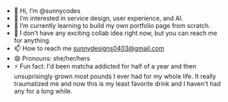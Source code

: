 - 👋 Hi, I’m @sunnycodes
- 👀 I’m interested in service design, user experience, and AI.
- 🌱 I’m currently learning to build my own portfolio page from scratch.
- 💞️ I don't have any exciting collab idea right now, but you can reach me for anything.
- 📫 How to reach me sunnydesigns0403@gmail.com
- 😄 Pronouns: she/her/hers
- ⚡ Fun fact: I'd been matcha addicted for half of a year and then unsuprisingly grown most pounds I ever had for my whole life. It really traumatized me and now this is my least favorite drink and I haven't had any for a long while.

<!---
sunnycodes/sunnycodes is a ✨ special ✨ repository because its `README.md` (this file) appears on your GitHub profile.
You can click the Preview link to take a look at your changes.
--->
